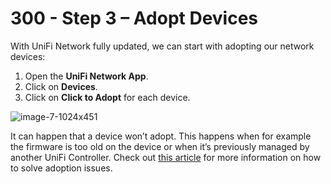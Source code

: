 # 300 - Step 3 – Adopt Devices

With UniFi Network fully updated, we can start with adopting our network devices:

1. Open the **UniFi Network App**.
2. Click on **Devices**.
3. Click on **Click to Adopt** for each device.

![image-7-1024x451](https://github.com/vanHeemstraSystems/ubiquiti-unifi-network/assets/1499433/8ec32d1a-237e-4d4c-accb-55c767984e50)

It can happen that a device won’t adopt. This happens when for example the firmware is too old on the device or when it’s previously managed by another UniFi Controller. Check out [this article](https://lazyadmin.nl/home-network/unifi-adoption-failed/) for more information on how to solve adoption issues.


